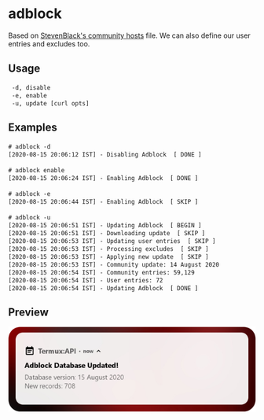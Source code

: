 # adblock
Based on [StevenBlack's community hosts](https://github.com/StevenBlack/hosts) file.
We can also define our user entries and excludes too.

## Usage
```
 -d, disable
 -e, enable
 -u, update [curl opts]
```
## Examples
```
# adblock -d
[2020-08-15 20:06:12 IST] - Disabling Adblock  [ DONE ]

# adblock enable
[2020-08-15 20:06:24 IST] - Enabling Adblock  [ DONE ]

# adblock -e
[2020-08-15 20:06:44 IST] - Enabling Adblock  [ SKIP ]

# adblock -u
[2020-08-15 20:06:51 IST] - Updating Adblock  [ BEGIN ]
[2020-08-15 20:06:51 IST] - Downloading update  [ SKIP ]
[2020-08-15 20:06:53 IST] - Updating user entries  [ SKIP ]
[2020-08-15 20:06:53 IST] - Processing excludes  [ SKIP ]
[2020-08-15 20:06:53 IST] - Applying new update  [ SKIP ]
[2020-08-15 20:06:53 IST] - Community update: 14 August 2020
[2020-08-15 20:06:54 IST] - Community entries: 59,129
[2020-08-15 20:06:54 IST] - User entries: 72
[2020-08-15 20:06:54 IST] - Updating Adblock  [ DONE ]
```
## Preview
![adblock](/doc/images/adblock.png)
